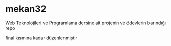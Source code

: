 # mekan32


Web Teknolojileri ve Programlama dersine ait projenin 
ve ödevlerin barındığı repo

final kısmına kadar düzenlenmiştir


